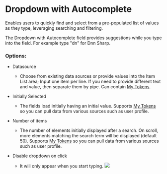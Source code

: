 # Dropdown with Autocomplete

Enables users to quickly find and select from a pre-populated list of values as they type, leveraging searching and filtering.

The Dropdown with Autocomplete field provides suggestions while you type into the field. For example type "dn" for Dnn Sharp.


### Options:

* Datasource 
  * Choose from existing data sources or provide values into the Item List area; Input one item per line. If you need to provide different text and value, then separate them by pipe. Can contain [My Tokens](/my-tokens/index.html).
* Initially Selected

  * The fields load initially having an initial value. Supports [My Tokens](/my-tokens/index.html) so you can pull data from various sources such as user profile.

* Number of items

  * The number of elements initially displayed after a search. On scroll, more elements matching the search term will be displayed \(default 50\). Supports [My Tokens](/my-tokens/index.html) so you can pull data from various sources such as user profile.

* Disable dropdown on click

  * It will only appear when you start typing.
    ![](https://s3.amazonaws.com/static.dnnsharp.com/documentation/2017/07/chrome_2017-07-10_14-41-52.png)



